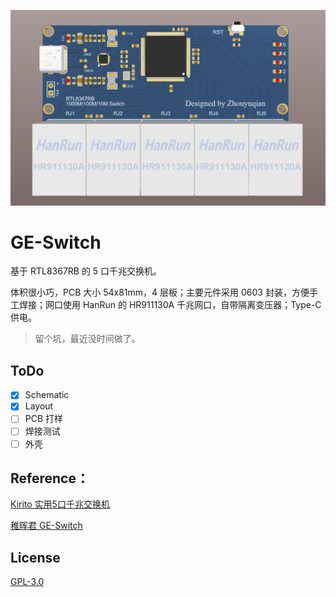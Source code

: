 ![GE-Switch](pic/GE-Switch.png)

# GE-Switch

基于 RTL8367RB 的 5 口千兆交换机。

体积很小巧，PCB 大小 54x81mm，4 层板；主要元件采用 0603 封装，方便手工焊接；网口使用 HanRun 的 HR911130A 千兆网口，自带隔离变压器；Type-C 供电。

> 留个坑，最近没时间做了。

## ToDo

- [x] Schematic 
- [x] Layout
- [ ] PCB 打样
- [ ] 焊接测试
- [ ] 外壳

## Reference：

[Kirito 实用5口千兆交换机](https://www.oshwhub.com/Kirito/shi-yong-5kou-qian-zhao-jiao-hua)

[稚晖君 GE-Switch](https://github.com/peng-zhihui/GE-Switch)

## License

[GPL-3.0](https://github.com/Starrynightzyq/GE-Switch/blob/master/LICENSE)